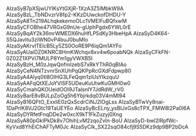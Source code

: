 AIzaSyB7pXSjwUYIKsYtGXjR-1XzA3Z5lMbkW9A
AIzaSyBzL_TbNDvzrV8fp2-KKzDUwckofDHDU-Y
AIzaSyA8Tn219ALhqkekemoOLc1VMElFuBQfxwM
AIzaSyCFOBhe47VRGxG9nUe-gUphPgdx6YWL0rE
AIzaSyBqAY2k36mrWMEDX6huHfLP5dKy3HbeHpA
AIzaSyD4K64-S5QJavltu3zIWN0vP4buJ0buMIo
AIzaSyAKrvlTElcB5Ly5ZS0OoRE9P6iqQm1AYFo
AIzaSyAUaiDZ0KNRC8HmKWchqv8xv4w6poabNQk
AIzaSyCFkFN-0Z02Z1XPVi7MULP8Ym1gyVWXB5I
AIzaSyBzH_M0zJqwQnfmIzebS7xRkYThR0qBIAo
AIzaSyCeN4NTzvnrSnXUhPqQKPpRcGXdFdpwp80
AIzaSyA4Alyq0tl8OIHG3LFeQqm1ziUsYIkzquU
AIzaSyAAFqQtXEJoYVlSF5UDeuKuUtwKuGMH0w0
AIzaSyCmahQKOUeidOOl9JTalsnlY7JdRdW_rV0
AIzaSyBarE8vBULpZoOg5h6Ybjrkdq03V4mMl94
AIzaSyB16QFtO_ExxliE0zQxScdrCiNJ2IOgLss
AIzaSyBTwVy8nai-1DaPrlK8VJ2Gtc19TaUEYEo
AIzaSyBcELny_ysBIJxGs8cTPX_FMW8l2Pa0l6A
AIzaSyDYRfetFnqDDe2w0xcX9kT1FkZuzyj0Xng
AIzaSyA80pGkIPkDk8v7OhihLvM2zqoZvIn-BoU
AIzaSyD-bwl2IRpfWc-KyVxd8YhEiChAFTyM0Jc
AIzaSyCIk_SX22sqO84cfj9S5DKz9dp9BP2bDcA

